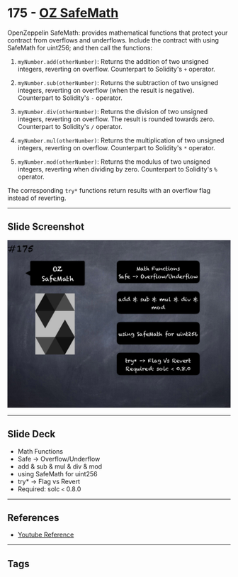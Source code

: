 # 175 - [OZ SafeMath](OZ%20SafeMath.md)
OpenZeppelin SafeMath: provides mathematical functions that protect your contract from overflows and underflows. Include the contract with using SafeMath for uint256; and then call the functions:

1.  `myNumber.add(otherNumber)`: Returns the addition of two unsigned integers, reverting on overflow. Counterpart to Solidity's `+` operator.
    
2.  `myNumber.sub(otherNumber)`: Returns the subtraction of two unsigned integers, reverting on overflow (when the result is negative). Counterpart to Solidity's `-` operator.
    
3.  `myNumber.div(otherNumber)`: Returns the division of two unsigned integers, reverting on overflow. The result is rounded towards zero. Counterpart to Solidity's `/` operator.
    
4.  `myNumber.mul(otherNumber)`: Returns the multiplication of two unsigned integers, reverting on overflow. Counterpart to Solidity's `*` operator.
    
5.  `myNumber.mod(otherNumber)`: Returns the modulus of two unsigned integers, reverting when dividing by zero. Counterpart to Solidity's `%` operator.

The corresponding `try*` functions return results with an overflow flag instead of reverting.
___
## Slide Screenshot
![175.png](../images/solidity201/175.png)
___
## Slide Deck
- Math Functions
- Safe -> Overflow/Underflow
- add & sub & mul & div & mod
- using SafeMath for uint256
- try* -> Flag vs Revert
- Required: solc `<` 0.8.0
___
## References
- [Youtube Reference](https://youtu.be/L_9Fk6HRwpU?t=857)
___
## Tags